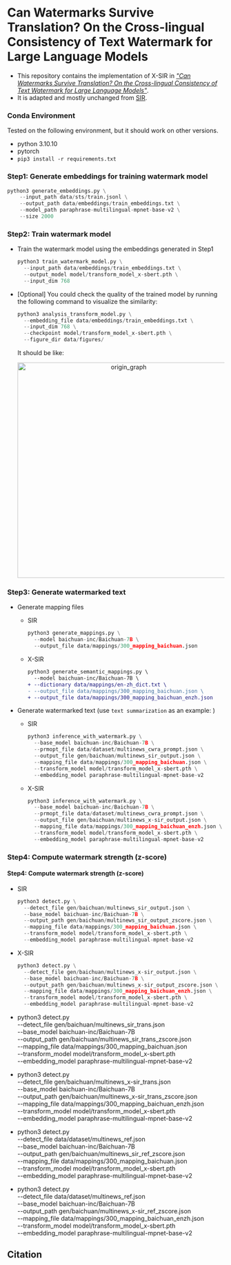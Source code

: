 # Can Watermarks Survive Translation? On the Cross-lingual Consistency of Text Watermark for Large Language Models

* This repository contains the implementation of X-SIR in *[&#34;Can Watermarks Survive Translation? On the Cross-lingual Consistency of Text Watermark for Large Language Models&#34;](https://arxiv.org/abs/2402.14007)*.
* It is adapted and mostly unchanged from [SIR](https://github.com/THU-BPM/Robust_Watermark).



### Conda Environment

Tested on the following environment, but it should work on other versions.

- python 3.10.10
- pytorch
- `pip3 install -r requirements.txt`



### Step1: Generate embeddings for training watermark model

```python
python3 generate_embeddings.py \
	--input_path data/sts/train.jsonl \
	--output_path data/embeddings/train_embeddings.txt \
	--model_path paraphrase-multilingual-mpnet-base-v2 \
	--size 2000
```



### Step2: Train watermark model

* Train the watermark model using the embeddings generated in Step1

  ```python
  python3 train_watermark_model.py \
  	--input_path data/embeddings/train_embeddings.txt \
  	--output_model model/transform_model_x-sbert.pth \
  	--input_dim 768
  ```

* [Optional] You could check the quality of the trained model by running the following command to visualize the similarity:

  ```python
  python3 analysis_transform_model.py \
  	--embedding_file data/embeddings/train_embeddings.txt \
  	--input_dim 768 \
  	--checkpoint model/transform_model_x-sbert.pth \
  	--figure_dir data/figures/
  ```

  It should be like:

  <p align="center">
  <img src="origin_graph.png" alt="origin_graph"  width="500" />
  </p>



### Step3: Generate watermarked text 

- Generate mapping files

  - SIR

    ```python
    python3 generate_mappings.py \
      --model baichuan-inc/Baichuan-7B \
      --output_file data/mappings/300_mapping_baichuan.json
    ```

  - X-SIR

    ```diff
    python3 generate_semantic_mappings.py \
      --model baichuan-inc/Baichuan-7B \
    + --dictionary data/mappings/en-zh_dict.txt \
    - --output_file data/mappings/300_mapping_baichuan.json \
    + --output_file data/mappings/300_mapping_baichuan_enzh.json
    ```
    
    

- Generate watermarked text (use `text summarization` as an example: )

  - SIR

    ```python
    python3 inference_with_watermark.py \
      --base_model baichuan-inc/Baichuan-7B \
      --prmopt_file data/dataset/multinews_cwra_prompt.json \
      --output_file gen/baichuan/multinews_sir_output.json \
      --mapping_file data/mappings/300_mapping_baichuan.json \
      --transform_model model/transform_model_x-sbert.pth \
      --embedding_model paraphrase-multilingual-mpnet-base-v2
    ```

  * X-SIR

    ```python
    python3 inference_with_watermark.py \
      --base_model baichuan-inc/Baichuan-7B \
      --prmopt_file data/dataset/multinews_cwra_prompt.json \
      --output_file gen/baichuan/multinews_x-sir_output.json \
      --mapping_file data/mappings/300_mapping_baichuan_enzh.json \
      --transform_model model/transform_model_x-sbert.pth \
      --embedding_model paraphrase-multilingual-mpnet-base-v2
    ```




### Step4: Compute watermark strength (z-score)

#### Step4: Compute watermark strength (z-score)

* SIR

  ```python
  python3 detect.py \
    --detect_file gen/baichuan/multinews_sir_output.json \
    --base_model baichuan-inc/Baichuan-7B \
    --output_path gen/baichuan/multinews_sir_output_zscore.json \
    --mapping_file data/mappings/300_mapping_baichuan.json \
    --transform_model model/transform_model_x-sbert.pth \
    --embedding_model paraphrase-multilingual-mpnet-base-v2
  ```

* X-SIR

  ```python
  python3 detect.py \
    --detect_file gen/baichuan/multinews_x-sir_output.json \
    --base_model baichuan-inc/Baichuan-7B \
    --output_path gen/baichuan/multinews_x-sir_output_zscore.json \
    --mapping_file data/mappings/300_mapping_baichuan_enzh.json \
    --transform_model model/transform_model_x-sbert.pth \
    --embedding_model paraphrase-multilingual-mpnet-base-v2
  ```



* python3 detect.py \
    --detect_file gen/baichuan/multinews_sir_trans.json \
    --base_model baichuan-inc/Baichuan-7B \
    --output_path gen/baichuan/multinews_sir_trans_zscore.json \
    --mapping_file data/mappings/300_mapping_baichuan.json \
    --transform_model model/transform_model_x-sbert.pth \
    --embedding_model paraphrase-multilingual-mpnet-base-v2
* python3 detect.py \
    --detect_file gen/baichuan/multinews_x-sir_trans.json \
    --base_model baichuan-inc/Baichuan-7B \
    --output_path gen/baichuan/multinews_x-sir_trans_zscore.json \
    --mapping_file data/mappings/300_mapping_baichuan_enzh.json \
    --transform_model model/transform_model_x-sbert.pth \
    --embedding_model paraphrase-multilingual-mpnet-base-v2
* python3 detect.py \
    --detect_file data/dataset/multinews_ref.json \
    --base_model baichuan-inc/Baichuan-7B \
    --output_path gen/baichuan/multinews_sir_ref_zscore.json \
    --mapping_file data/mappings/300_mapping_baichuan.json \
    --transform_model model/transform_model_x-sbert.pth \
    --embedding_model paraphrase-multilingual-mpnet-base-v2
* python3 detect.py \
    --detect_file data/dataset/multinews_ref.json \
    --base_model baichuan-inc/Baichuan-7B \
    --output_path gen/baichuan/multinews_x-sir_ref_zscore.json \
    --mapping_file data/mappings/300_mapping_baichuan_enzh.json \
    --transform_model model/transform_model_x-sbert.pth \
    --embedding_model paraphrase-multilingual-mpnet-base-v2


## Citation

```ruby

```
